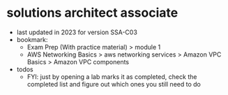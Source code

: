 # solutions architect associate

- last updated in 2023 for version SSA-C03
- bookmark:
  - Exam Prep (With practice material) > module 1
  - AWS Networking Basics > aws networking services > Amazon VPC Basics > Amazon VPC components
- todos
  - FYI: just by opening a lab marks it as completed, check the completed list and figure out which ones you still need to do
